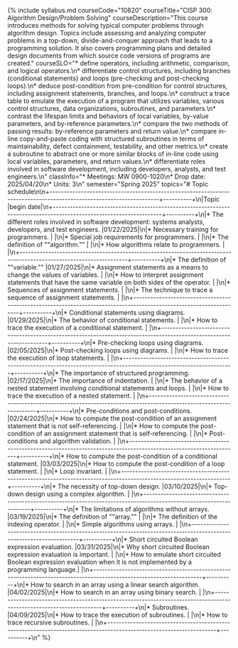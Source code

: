 {% include syllabus.md courseCode="10820" courseTitle="CISP 300: Algorithm Design/Problem Solving" courseDescription="This course introduces methods for solving typical computer problems through algorithm design. Topics include assessing and analyzing computer problems in a top-down, divide-and-conquer approach that leads to a programming solution. It also covers programming plans and detailed design documents from which source code versions of programs are created." courseSLO="* define operators, including arithmetic, comparison, and logical operators.\n* differentiate control structures, including branches (conditional statements) and loops (pre-checking and post-checking loops).\n* deduce post-condition from pre-condition for control structures, including assignment statements, branches, and loops.\n* construct a trace table to emulate the execution of a program that utilizes variables, various control structures, data organizations, subroutines, and parameters.\n* contrast the lifespan limits and behaviors of local variables, by-value parameters, and by-reference parameters.\n* compare the two methods of passing results: by-reference parameters and return value.\n* compare in-line copy-and-paste coding with structured subroutines in terms of maintainability, defect containment, testability, and other metrics.\n* create a subroutine to abstract one or more similar blocks of in-line code using local variables, parameters, and return values.\n* differentiate roles involved in software development, including developers, analysts, and test engineers.\n" classInfo="* Meetings: MW 0900-1020\n* Drop date: 2025/04/20\n* Units: 3\n"  semester="Spring 2025" topics="# Topic schedule\n\n+--------------------------------------------------------------------------------------------------------------------+----------+\n|Topic                                                                                                               |begin date|\n+--------------------------------------------------------------------------------------------------------------------+----------+\n|* The different roles involved in software development: systems analysts, developers, and test engineers.           |01/22/2025|\n|* Necessary training for programmers.                                                                               |          |\n|* Special job requirements for programmers.                                                                         |          |\n|* The definition of ""algorithm.""                                                                                    |          |\n|* How algorithms relate to programmers.                                                                             |          |\n+--------------------------------------------------------------------------------------------------------------------+----------+\n|* The definition of ""variable.""                                                                                     |01/27/2025|\n|* Assignment statements as a means to change the values of variables.                                               |          |\n|* How to interpret assignment statements that have the same variable on both sides of the operator.                 |          |\n|* Sequences of assignment statements.                                                                               |          |\n|* The technique to trace a sequence of assignment statements.                                                       |          |\n+--------------------------------------------------------------------------------------------------------------------+----------+\n|* Conditional statements using diagrams.                                                                            |01/29/2025|\n|* The behavior of conditional statements.                                                                           |          |\n|* How to trace the execution of a conditional statement.                                                            |          |\n+--------------------------------------------------------------------------------------------------------------------+----------+\n|* Pre-checking loops using diagrams.                                                                                |02/05/2025|\n|* Post-checking loops using diagrams.                                                                               |          |\n|* How to trace the execution of loop statements.                                                                    |          |\n+--------------------------------------------------------------------------------------------------------------------+----------+\n|* The importance of structured programming.                                                                         |02/17/2025|\n|* The importance of indentation.                                                                                    |          |\n|* The behavior of a nested statement involving conditional statements and loops.                                    |          |\n|* How to trace the execution of a nested statement.                                                                 |          |\n+--------------------------------------------------------------------------------------------------------------------+----------+\n|* Pre-conditions and post-conditions.                                                                               |02/24/2025|\n|* How to compute the post-condition of an assignment statement that is not self-referencing.                        |          |\n|* How to compute the post-condition of an assignment statement that is self-referencing.                            |          |\n|* Post-conditions and algorithm validation.                                                                         |          |\n+--------------------------------------------------------------------------------------------------------------------+----------+\n|* How to compute the post-condition of a conditional statement.                                                     |03/03/2025|\n|* How to compute the post-condition of a loop statement.                                                            |          |\n|* Loop invariant.                                                                                                   |          |\n+--------------------------------------------------------------------------------------------------------------------+----------+\n|* The necessity of top-down design.                                                                                 |03/10/2025|\n|* Top-down design using a complex algorithm.                                                                        |          |\n+--------------------------------------------------------------------------------------------------------------------+----------+\n|* The limitations of algorithms without arrays.                                                                     |03/19/2025|\n|* The definition of ""array.""                                                                                        |          |\n|* The definition of the indexing operator.                                                                          |          |\n|* Simple algorithms using arrays.                                                                                   |          |\n+--------------------------------------------------------------------------------------------------------------------+----------+\n|* Short circuited Boolean expression evaluation.                                                                    |03/31/2025|\n|* Why short circuited Boolean expression evaluation is important.                                                   |          |\n|* How to emulate short circuited Boolean expression evaluation when it is not implemented by a programming language.|          |\n+--------------------------------------------------------------------------------------------------------------------+----------+\n|* How to search in an array using a linear search algorithm.                                                        |04/02/2025|\n|* How to search in an array using binary search.                                                                    |          |\n+--------------------------------------------------------------------------------------------------------------------+----------+\n|* Subroutines.                                                                                                      |04/09/2025|\n|* How to trace the execution of subroutines.                                                                        |          |\n|* How to trace recursive subroutines.                                                                               |          |\n+--------------------------------------------------------------------------------------------------------------------+----------+\n" %}
